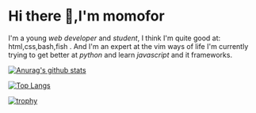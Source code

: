 
# Hi there 👋,I'm momofor

I'm a young *web developer* and *student*,
I think I'm quite good at: html,css,bash,fish .
And I'm an expert at the vim ways of life 
I'm currently trying to get better at *python* and learn *javascript* and it frameworks.

[![Anurag's github stats](https://github-readme-stats.vercel.app/api?username=momofor&theme=nord)](https://github.com/anuraghazra/github-readme-stats)

[![Top Langs](https://github-readme-stats.vercel.app/api/top-langs/?username=momofor&theme=nord&exclude_repo=dotfiles)](https://github.com/anuraghazra/github-readme-stats)

[![trophy](https://github-profile-trophy.vercel.app/?username=momofor&theme=nord&margin-w=15)](https://github.com/ryo-ma/github-profile-trophy)

